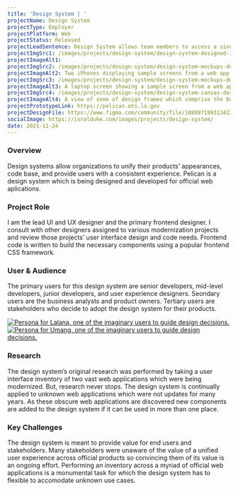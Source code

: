 ```yaml
---
title: 'Design System | '
projectName: Design System
projectType: Employer
projectPlatform: Web
projectStatus: Released
projectLeadSentence: Design System allows team members to access a single source of truth and quickly produce value.
projectImgSrc1: /images/projects/design-system/design-system-designed-isral-duke.jpg
projectImageAlt1: 
projectImgSrc2: /images/projects/design-system/design-system-mockups-designed-isral-duke-set-2.png
projectImageAlt2: Two iPhones displaying sample screens from a web app produced with the Design System.
projectImgSrc3: /images/projects/design-system/design-system-mockups-designed-isral-duke-set-3.jpg
projectImageAlt3: A laptop screen showing a sample screen from a web app produced with the Design System.
projectImgSrc4: /images/projects/design-system/design-system-canvas-designed-isral-duke.jpg
projectImageAlt4: A view of some of design frames which comprise the Design System.
projectPrototypeLink: https://pelican.ots.la.gov
projectDesignFile: https://www.figma.com/community/file/1080971993134221445
socialImage: https://isralduke.com/images/projects/design-system/
date: 2021-11-24
---
```


### Overview

Design systems allow organizations to unify their products’ appearances, code base, and provide users with a consistent experience. Pelican is a design system which is being designed and developed for official web aplications.

### Project Role

I am the lead UI and UX designer and the primary frontend designer. I consult with other designers assigned to various modernization projects and review those projects’ user interface design and code needs. Frontend code is written to build the necessary components using a popular frontend CSS framework.

### User & Audience

The primary users for this design system are senior developers, mid-level developers, junior developers, and user experience designers. Seondary users are the business analysts and product owners. Tertiary users are stakeholders who decide to adopt the design system for their products.

<a data-fslightbox href="/images/projects/design-system/design-system-personas-isral-duke-1.jpg">
  <img src="/images/projects/design-system/design-system-personas-isral-duke-1.jpg" alt="Persona for Lalana, one of the imaginary users to guide design decisions.">
</a>
<a data-fslightbox href="/images/projects/design-system/design-system-personas-isral-duke-2.jpg">
  <img src="/images/projects/design-system/design-system-personas-isral-duke-2.jpg" alt="Persona for Umang, one of the imaginary users to guide design decisions.">
</a>

### Research

The design system’s original research was performed by taking a user interface inventory of two vast web applications which were being modernized. But, research never stops. The design system is continually applied to unknown web applications which were not updates for many years. As these obscure web applications are discovered new components are added to the design system if it can be used in more than one place.

### Key Challenges

The design system is meant to provide value for end users and stakeholders. Many stakeholders were unaware of the value of a unified user experience across official products so convincing them of its value is an ongoing effort. Performing an inventory across a myriad of official web applications is a monumental task for which the design system has to flexible to accomodate unknown use cases.